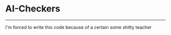 # AI-Checkers
--------------------------------------
I'm forced to write this code because of a certain some shitty teacher
